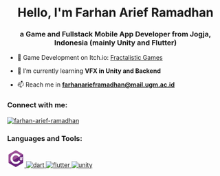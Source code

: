 <h1 align="center">Hello, I'm Farhan Arief Ramadhan</h1>
<h3 align="center">a Game and Fullstack Mobile App Developer from Jogja, Indonesia (mainly Unity and Flutter)</h3>

- 🔭 Game Development on Itch.io: [Fractalistic Games](https://fractalistic-games.itch.io/)

- 🌱 I’m currently learning **VFX in Unity and Backend**

- 📫 Reach me in **farhanarieframadhan@mail.ugm.ac.id**

<h3 align="left">Connect with me:</h3>
<p align="left">
<a href="https://linkedin.com/in/farhan-arief-ramadhan" target="blank"><img align="center" src="https://raw.githubusercontent.com/rahuldkjain/github-profile-readme-generator/master/src/images/icons/Social/linked-in-alt.svg" alt="farhan-arief-ramadhan" height="30" width="40" /></a>
</p>

<h3 align="left">Languages and Tools:</h3>
<p align="left"> <a href="https://www.w3schools.com/cs/" target="_blank" rel="noreferrer"> <img src="https://raw.githubusercontent.com/devicons/devicon/master/icons/csharp/csharp-original.svg" alt="csharp" width="40" height="40"/> </a> <a href="https://dart.dev" target="_blank" rel="noreferrer"> <img src="https://www.vectorlogo.zone/logos/dartlang/dartlang-icon.svg" alt="dart" width="40" height="40"/> </a> <a href="https://flutter.dev" target="_blank" rel="noreferrer"> <img src="https://www.vectorlogo.zone/logos/flutterio/flutterio-icon.svg" alt="flutter" width="40" height="40"/> </a> <a href="https://unity.com/" target="_blank" rel="noreferrer"> <img src="https://www.vectorlogo.zone/logos/unity3d/unity3d-icon.svg" alt="unity" width="40" height="40"/> </a> </p>
